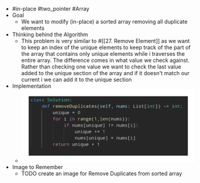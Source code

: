 - #in-place #two_pointer #Array
- Goal
	- We want to modify (in-place) a sorted array removing all duplicate elements
- Thinking behind the Algorithm
	- This problem is very similar to #[[27. Remove Element]] as we want to keep an index of the unique elements to keep track of the part of the array that contains only unique elements while i traverses the entire array. The difference comes in what value we check against. Rather than checking one value we want to check the last value added to the unique section of the array and if it doesn't match our current i we can add it to the unique section
- Implementation
	- ![image.png](../assets/image_1757102819773_0.png)
- Image to Remember
	- TODO create an image for Remove Duplicates from sorted array